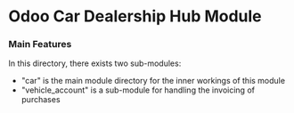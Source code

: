 # Odoo Car Dealership Hub Module
### Main Features
In this directory, there exists two sub-modules:

- "car" is the main module directory for the inner workings of this module
- "vehicle_account" is a sub-module for handling the invoicing of purchases
